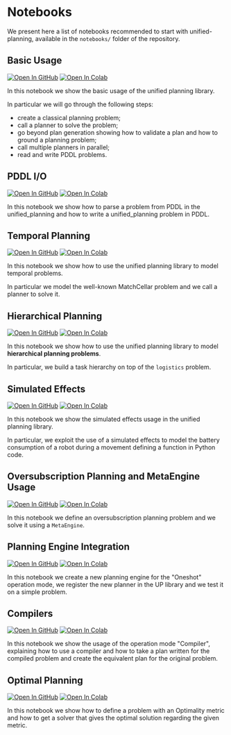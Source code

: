 # Notebooks

We present here a list of notebooks recommended to start with unified-planning, available in the `notebooks/` folder of the repository.


## Basic Usage

[![Open In GitHub](https://img.shields.io/badge/see-Github-579aca?logo=github)](Unified_Planning_Basics.ipynb)
[![Open In Colab](https://colab.research.google.com/assets/colab-badge.svg)](https://colab.research.google.com/github/aiplan4eu/unified-planning/blob/master/notebooks/Unified_Planning_Basics.ipynb)

In this notebook we show the basic usage of the unified planning library.

In particular we will go through the following steps:
* create a classical planning problem;
* call a planner to solve the problem;
* go beyond plan generation showing how to validate a plan and how to ground a planning problem;
* call multiple planners in parallel;
* read and write PDDL problems.


## PDDL I/O

[![Open In GitHub](https://img.shields.io/badge/see-Github-579aca?logo=github)](PDDL_IO_Example.ipynb)
[![Open In Colab](https://colab.research.google.com/assets/colab-badge.svg)](https://colab.research.google.com/github/aiplan4eu/unified-planning/blob/master/notebooks/PDDL_IO_Example.ipynb)

In this notebook we show how to parse a problem from PDDL in the unified_planning and how to write
a unified_planning problem in PDDL.


## Temporal Planning

[![Open In GitHub](https://img.shields.io/badge/see-Github-579aca?logo=github)](Unified_Planning_Temporal.ipynb)
[![Open In Colab](https://colab.research.google.com/assets/colab-badge.svg)](https://colab.research.google.com/github/aiplan4eu/unified-planning/blob/master/notebooks/Unified_Planning_Temporal.ipynb)

In this notebook we show how to use the unified planning library to model temporal problems.

In particular we model the well-known MatchCellar problem and we call a planner to solve it.


## Hierarchical Planning

[![Open In GitHub](https://img.shields.io/badge/see-Github-579aca?logo=github)](Hierarchical_Planning.ipynb)
[![Open In Colab](https://colab.research.google.com/assets/colab-badge.svg)](https://colab.research.google.com/github/aiplan4eu/unified-planning/blob/master/notebooks/Hierarchical_Planning.ipynb)

In this notebook we show how to use the unified planning library to model **hierarchical planning problems**.

In particular, we build a task hierarchy on top of the `logistics` problem.


## Simulated Effects

[![Open In GitHub](https://img.shields.io/badge/see-Github-579aca?logo=github)](Simulated_effects.ipynb)
[![Open In Colab](https://colab.research.google.com/assets/colab-badge.svg)](https://colab.research.google.com/github/aiplan4eu/unified-planning/blob/master/notebooks/Simulated_effects.ipynb)

In this notebook we show the simulated effects usage in the unified planning library.

In particular, we exploit the use of a simulated effects to model the battery consumption of a robot during a movement defining a function in Python code.


## Oversubscription Planning and MetaEngine Usage

[![Open In GitHub](https://img.shields.io/badge/see-Github-579aca?logo=github)](Oversubscription_with_MetaEngine.ipynb)
[![Open In Colab](https://colab.research.google.com/assets/colab-badge.svg)](https://colab.research.google.com/github/aiplan4eu/unified-planning/blob/master/notebooks/Oversubscription_with_MetaEngine.ipynb)

In this notebook we define an oversubscription planning problem and we solve it using a `MetaEngine`.


## Planning Engine Integration

[![Open In GitHub](https://img.shields.io/badge/see-Github-579aca?logo=github)](Planning_engine_demo.ipynb)
[![Open In Colab](https://colab.research.google.com/assets/colab-badge.svg)](https://colab.research.google.com/github/aiplan4eu/unified-planning/blob/master/notebooks/Planning_engine_demo.ipynb)

In this notebook we create a new planning engine for the "Oneshot" operation mode, we register the new planner in the UP library and we test it on a simple problem.

## Compilers

[![Open In GitHub](https://img.shields.io/badge/see-Github-579aca?logo=github)](Compilers_example.ipynb)
[![Open In Colab](https://colab.research.google.com/assets/colab-badge.svg)](https://colab.research.google.com/github/aiplan4eu/unified-planning/blob/master/notebooks/Compilers_example.ipynb)

In this notebook we show the usage of the operation mode "Compiler", explaining how to use a compiler and how to take a plan written for the compiled problem and create the equivalent plan for the original problem.

## Optimal Planning

[![Open In GitHub](https://img.shields.io/badge/see-Github-579aca?logo=github)](Optimal_Planning.ipynb)
[![Open In Colab](https://colab.research.google.com/assets/colab-badge.svg)](https://colab.research.google.com/github/aiplan4eu/unified-planning/blob/master/notebooks/Optimal_Planning.ipynb)

In this notebook we show how to define a problem with an Optimality metric and how to get a solver that
gives the optimal solution regarding the given metric.
